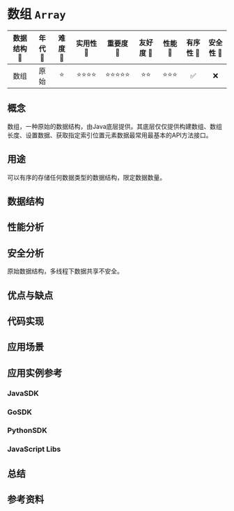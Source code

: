 # 数组 `Array`

| 数据结构 :speech_balloon: | 年代 :speech_balloon: | 难度 :speech_balloon: | 实用性 :speech_balloon: | 重要度 :speech_balloon: | 友好度 :speech_balloon: | 性能 :speech_balloon: | 有序性 :speech_balloon: | 安全性 :speech_balloon: |
| :---------------------------: | :----------------------: | :----------------------: | :------------------------: | :------------------------: | :------------------------: | :----------------------: | :------------------------: | :----: |
|             数组              |           原始           |          :star:          |            :star::star::star::star:            | :star::star::star::star::star: |        :star::star:        | :star::star::star: |     :white_check_mark:     |  :x:   |

## 概念

数组，一种原始的数据结构，由Java底层提供。其底层仅仅提供构建数组、数组长度、设置数据、获取指定索引位置元素数据最常用最基本的API方法接口。

## 用途

可以有序的存储任何数据类型的数据结构，限定数据数量。

## 数据结构



## 性能分析



## 安全分析

原始数据结构，多线程下数据共享不安全。

## 优点与缺点



## 代码实现



## 应用场景



## 应用实例参考

### JavaSDK

### GoSDK

### PythonSDK

### JavaScript Libs



## 总结



## 参考资料





